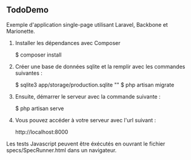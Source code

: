## TodoDemo

Exemple d'application single-page utilisant Laravel, Backbone et Marionette.

1. Installer les dépendances avec Composer

	$ composer install

2. Créer une base de données sqlite et la remplir avec les commandes suivantes :

	$ sqlite3 app/storage/production.sqlite ""
	$ php artisan migrate

3. Ensuite, démarrer le serveur avec la commande suivante :

	$ php artisan serve

4. Vous pouvez accéder à votre serveur avec l'url suivant :

	http://localhost:8000

Les tests Javascript peuvent être éxécutés en ouvrant le fichier specs/SpecRunner.html dans un navigateur.

